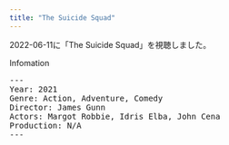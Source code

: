 ```yaml
---
title: "The Suicide Squad"
---
```

2022-06-11に「The Suicide Squad」を視聴しました。

Infomation
<pre>
---
Year: 2021
Genre: Action, Adventure, Comedy
Director: James Gunn
Actors: Margot Robbie, Idris Elba, John Cena
Production: N/A
---
</pre>